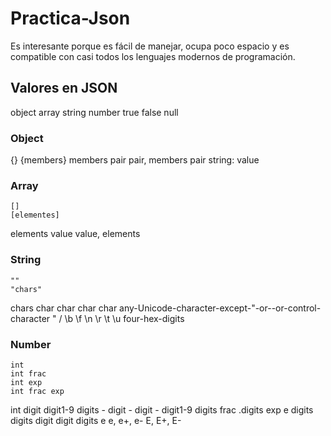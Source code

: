 # Practica-Json

Es interesante porque es fácil de manejar, ocupa poco espacio y es compatible con casi todos los lenguajes modernos de programación.

## Valores en JSON

object
array
string
number
true
false
null

### Object
{}
{members}
members
    pair
    pair, members
pair
    string: value

### Array
    []
    [elementes]
elements
    value
    value, elements

### String
    ""
    "chars"
chars
    char
    char char
char
    any-Unicode-character-except-"-or-\-or-control-character
    \"
    \/
    \b
    \f
    \n
    \r
    \t
    \u four-hex-digits

### Number
    int
    int frac
    int exp
    int frac exp
int
    digit
    digit1-9 digits
    - digit
    - digit
    - digit1-9 digits
frac
    .digits
exp
    e digits
digits
    digit
    digit digits
e
    e, e+, e-
    E, E+, E-